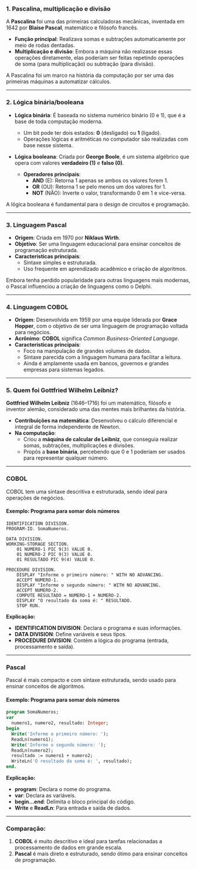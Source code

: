 
### **1. Pascalina, multiplicação e divisão**
A **Pascalina** foi uma das primeiras calculadoras mecânicas, inventada em 1642 por **Blaise Pascal**, matemático e filósofo francês.  
- **Função principal**: Realizava somas e subtrações automaticamente por meio de rodas dentadas.  
- **Multiplicação e divisão**: Embora a máquina não realizasse essas operações diretamente, elas poderiam ser feitas repetindo operações de soma (para multiplicação) ou subtração (para divisão).  

A Pascalina foi um marco na história da computação por ser uma das primeiras máquinas a automatizar cálculos.  

---

### **2. Lógica binária/booleana**
- **Lógica binária**: É baseada no sistema numérico binário (0 e 1), que é a base de toda computação moderna.  
  - Um bit pode ter dois estados: **0** (desligado) ou **1** (ligado).  
  - Operações lógicas e aritméticas no computador são realizadas com base nesse sistema.  

- **Lógica booleana**: Criada por **George Boole**, é um sistema algébrico que opera com valores **verdadeiro (1)** e **falso (0)**.  
  - **Operadores principais**:
    - **AND** (E): Retorna 1 apenas se ambos os valores forem 1.  
    - **OR** (OU): Retorna 1 se pelo menos um dos valores for 1.  
    - **NOT** (NÃO): Inverte o valor, transformando 0 em 1 e vice-versa.

A lógica booleana é fundamental para o design de circuitos e programação.

---

### **3. Linguagem Pascal**
- **Origem**: Criada em 1970 por **Niklaus Wirth**.  
- **Objetivo**: Ser uma linguagem educacional para ensinar conceitos de programação estruturada.  
- **Características principais**:
  - Sintaxe simples e estruturada.
  - Uso frequente em aprendizado acadêmico e criação de algoritmos.  

Embora tenha perdido popularidade para outras linguagens mais modernas, o Pascal influenciou a criação de linguagens como o Delphi.

---

### **4. Linguagem COBOL**
- **Origem**: Desenvolvida em 1959 por uma equipe liderada por **Grace Hopper**, com o objetivo de ser uma linguagem de programação voltada para negócios.  
- **Acrônimo**: **COBOL** significa *Common Business-Oriented Language*.  
- **Características principais**:
  - Foco na manipulação de grandes volumes de dados.
  - Sintaxe parecida com a linguagem humana para facilitar a leitura.  
  - Ainda é amplamente usada em bancos, governos e grandes empresas para sistemas legados.

---

### **5. Quem foi Gottfried Wilhelm Leibniz?**
**Gottfried Wilhelm Leibniz** (1646–1716) foi um matemático, filósofo e inventor alemão, considerado uma das mentes mais brilhantes da história.  
- **Contribuições na matemática**: Desenvolveu o cálculo diferencial e integral de forma independente de Newton.  
- **Na computação**:
  - Criou a **máquina de calcular de Leibniz**, que conseguia realizar somas, subtrações, multiplicações e divisões.  
  - Propôs a **base binária**, percebendo que 0 e 1 poderiam ser usados para representar qualquer número.  



---

### **COBOL**
COBOL tem uma sintaxe descritiva e estruturada, sendo ideal para operações de negócios.  

#### **Exemplo: Programa para somar dois números**
```cobol
IDENTIFICATION DIVISION.
PROGRAM-ID. SomaNumeros.

DATA DIVISION.
WORKING-STORAGE SECTION.
    01 NUMERO-1 PIC 9(3) VALUE 0.
    01 NUMERO-2 PIC 9(3) VALUE 0.
    01 RESULTADO PIC 9(4) VALUE 0.

PROCEDURE DIVISION.
    DISPLAY "Informe o primeiro número: " WITH NO ADVANCING.
    ACCEPT NUMERO-1.
    DISPLAY "Informe o segundo número: " WITH NO ADVANCING.
    ACCEPT NUMERO-2.
    COMPUTE RESULTADO = NUMERO-1 + NUMERO-2.
    DISPLAY "O resultado da soma é: " RESULTADO.
    STOP RUN.
```

**Explicação:**
- **IDENTIFICATION DIVISION**: Declara o programa e suas informações.  
- **DATA DIVISION**: Define variáveis e seus tipos.  
- **PROCEDURE DIVISION**: Contém a lógica do programa (entrada, processamento e saída).  

---

### **Pascal**
Pascal é mais compacto e com sintaxe estruturada, sendo usado para ensinar conceitos de algoritmos.  

#### **Exemplo: Programa para somar dois números**
```pascal
program SomaNumeros;
var
  numero1, numero2, resultado: Integer;
begin
  Write('Informe o primeiro número: ');
  ReadLn(numero1);
  Write('Informe o segundo número: ');
  ReadLn(numero2);
  resultado := numero1 + numero2;
  WriteLn('O resultado da soma é: ', resultado);
end.
```

**Explicação:**
- **program**: Declara o nome do programa.  
- **var**: Declara as variáveis.  
- **begin...end**: Delimita o bloco principal do código.  
- **Write** e **ReadLn**: Para entrada e saída de dados.  

---

### Comparação:
1. **COBOL** é muito descritivo e ideal para tarefas relacionadas a processamento de dados em grande escala.  
2. **Pascal** é mais direto e estruturado, sendo ótimo para ensinar conceitos de programação.  

